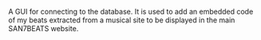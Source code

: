 A GUI for connecting to the database. It is used to add 
an embedded code of my beats extracted from a musical site
to be displayed in the main SAN7BEATS website.
